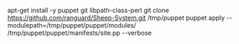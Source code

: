 

apt-get install -y puppet git libpath-class-perl
git clone https://github.com/ranguard/Sheep-System.git /tmp/puppet
puppet apply --modulepath=/tmp/puppet/puppet/modules/ /tmp/puppet/puppet/manifests/site.pp --verbose